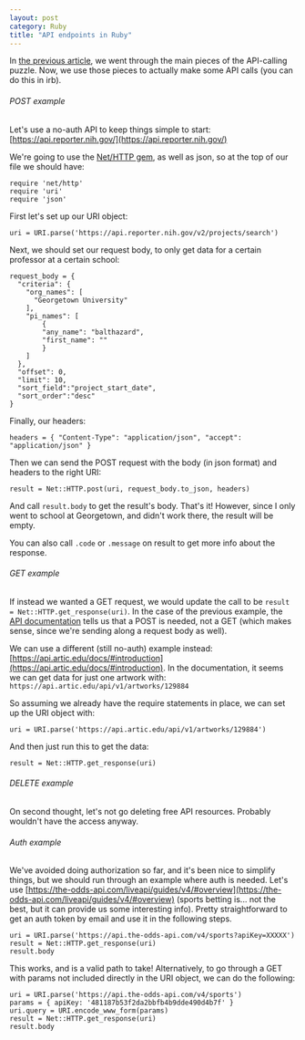 ```yaml
---
layout: post
category: Ruby
title: "API endpoints in Ruby"
---
```


In [the previous article](https://balthazard.dev/fundamentals/2024/06/26/API-endpoints/), we went through the main pieces of the API-calling puzzle. Now, we use those pieces to actually make some API calls (you can do this in irb).

###### POST example
Let's use a no-auth API to keep things simple to start: [https://api.reporter.nih.gov/](https://api.reporter.nih.gov/)

We're going to use the [Net/HTTP gem](https://docs.ruby-lang.org/en/3.0/Net/HTTP.html), as well as json, so at the top of our file we should have:
```
require 'net/http'
require 'uri'
require 'json'
```

First let's set up our URI object:
```
uri = URI.parse('https://api.reporter.nih.gov/v2/projects/search')
```
Next, we should set our request body, to only get data for a certain professor at a certain school:
```
request_body = {
  "criteria": {
    "org_names": [
      "Georgetown University"
    ],
    "pi_names": [
        {
        "any_name": "balthazard",
        "first_name": ""
        }
    ]
  },
  "offset": 0,
  "limit": 10,
  "sort_field":"project_start_date",
  "sort_order":"desc"
}
```
Finally, our headers:
```
headers = { "Content-Type": "application/json", "accept": "application/json" }
```
Then we can send the POST request with the body (in json format) and headers to the right URI:
```
result = Net::HTTP.post(uri, request_body.to_json, headers)
```
And call `result.body` to get the result's body. That's it! However, since I only went to school at Georgetown, and didn't work there, the result will be empty.

You can also call `.code` or `.message` on result to get more info about the response.

###### GET example

If instead we wanted a GET request, we would update the call to be `result = Net::HTTP.get_response(uri)`. In the case of the previous example, the [API documentation](https://api.reporter.nih.gov/) tells us that a POST is needed, not a GET (which makes sense, since we're sending along a request body as well).

We can use a different (still no-auth) example instead: [https://api.artic.edu/docs/#introduction](https://api.artic.edu/docs/#introduction). In the documentation, it seems we can get data for just one artwork with: `https://api.artic.edu/api/v1/artworks/129884`

So assuming we already have the require statements in place, we can set up the URI object with:
```
uri = URI.parse('https://api.artic.edu/api/v1/artworks/129884')
```
And then just run this to get the data:
```
result = Net::HTTP.get_response(uri)
```

###### DELETE example

On second thought, let's not go deleting free API resources. Probably wouldn't have the access anyway.

###### Auth example

We've avoided doing authorization so far, and it's been nice to simplify things, but we should run through an example where auth is needed. Let's use [https://the-odds-api.com/liveapi/guides/v4/#overview](https://the-odds-api.com/liveapi/guides/v4/#overview) (sports betting is... not the best, but it can provide us some interesting info). Pretty straightforward to get an auth token by email and use it in the following steps.
```
uri = URI.parse('https://api.the-odds-api.com/v4/sports?apiKey=XXXXX')
result = Net::HTTP.get_response(uri)
result.body
```
This works, and is a valid path to take! Alternatively, to go through a GET with params not included directly in the URI object, we can do the following:
```
uri = URI.parse('https://api.the-odds-api.com/v4/sports')
params = { apiKey: '481187b53f2da2bbfb4b9dde490d4b7f' }
uri.query = URI.encode_www_form(params)
result = Net::HTTP.get_response(uri)
result.body
```
